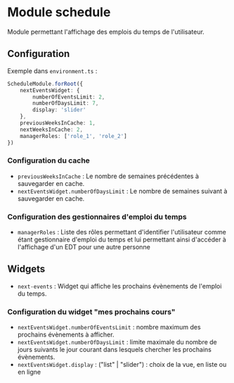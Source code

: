 # Module schedule

Module permettant l'affichage des emplois du temps de l'utilisateur.

## Configuration

Exemple dans `environment.ts` :
```typescript
ScheduleModule.forRoot({
    nextEventsWidget: {
        numberOfEventsLimit: 2,
        numberOfDaysLimit: 7,
        display: 'slider'
    },
    previousWeeksInCache: 1,
    nextWeeksInCache: 2,
    managerRoles: ['role_1', 'role_2']
})
```

### Configuration du cache
- `previousWeeksInCache` : Le nombre de semaines précédentes à sauvegarder en cache.
- `nextEventsWidget.numberOfDaysLimit` : Le nombre de semaines suivant à sauvegarder en cache.

### Configuration des gestionnaires d'emploi du temps
- `managerRoles` : Liste des rôles permettant d'identifier l'utilisateur comme étant gestionnaire d'emploi du temps et lui permettant ainsi d'accéder à l'affichage d'un EDT pour une autre personne

## Widgets
- `next-events` : Widget qui affiche les prochains évènements de l'emploi du temps. 

### Configuration du widget "mes prochains cours"
- `nextEventsWidget.numberOfEventsLimit` : nombre maximum des prochains évènements à afficher.
- `nextEventsWidget.numberOfDaysLimit` : limite maximale du nombre de jours suivants le jour courant dans lesquels chercher les prochains évènements.
- `nextEventsWidget.display` : ("list" | "slider") : choix de la vue, en liste ou en ligne
